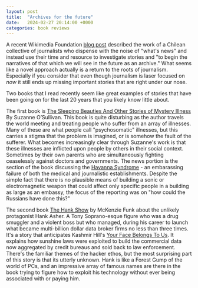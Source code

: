```yaml
---
layout: post
title:  "Archives for the future"
date:   2024-02-27 20:14:00 +0000
categories: book reviews
---
```


A recent Wikimedia Foundation [blog post](https://diff.wikimedia.org/2024/02/19/communicating-diversity-links-between-journalism-and-the-wikimedia-universe/)
described the work of a Chilean collective of journalists who dispense with the noise of 
"what's news" and instead use their time and resource to investigate stories and
"to begin the narratives of that which we will see in the future as an archive."
What seems like a novel approach actually is a return to the roots of journalism.
Especially if you consider that even though journalism is laser focused on *now*
it still ends up missing important stories that are right under our nose.

Two books that I read recently seem like great examples of stories that have been
going on for the last 20 years that you likely know little about.

The first book is [The Sleeping Beauties And Other Stories of Mystery Illness](https://www.nytimes.com/2021/09/23/books/review/the-sleeping-beauties-suzanne-osullivan.html?unlocked_article_code=1.Y00.c_rm.k3vzkhVltgaF&smid=url-share)
By Suzanne O’Sullivan. This book is quite disturbing as the author travels the world
meeting and treating people who suffer from an array of illnesses. Many of these are
what people call "psychosomatic" illnesses, but this carries a stigma that the problem
is imagined, or is somehow the fault of the sufferer. What becomes increasingly clear through
Suzanne's work is that these illnesses are inflicted upon people by others in their social
context. Sometimes by their own parents who are simultaneously fighting
ceaselessly against doctors and governments. The news portion is the section of the book
discussing the [Havanna Syndrome](https://en.wikipedia.org/wiki/Havana_syndrome) - an
embarassing failure of both the medical and journalistic establishments. Despite the simple
fact that there is no plausible means of building a sonic or electromagnetic weapon that could
affect only specific people in a building as large as an embassy, the focus of the reporting
was on "how could the Russians have done this?"

The second book [The Hank Show](https://www.nytimes.com/2023/10/04/books/review/the-hank-show-mckenzie-funk.html?unlocked_article_code=1.Y00.DM_F.KWdFNax-ZwsZ&smid=url-share)
by McKenzie Funk about the unlikely protagonist Hank Asher. A Tony Soprano-esque figure who
was a drug smuggler and a violent boss but who managed, during his career to launch what
became multi-billion dollar data broker firms no less than three times. It's a story that
anticipates Kashmir Hill's [Your Face Belongs To Us](https://www.simonandschuster.co.uk/books/Your-Face-Belongs-to-Us/Kashmir-Hill/9781398509177).
It explains how sunshine laws were exploited to build the commercial data now aggregated
by credit bureaus and sold back to law enforcement. There's the familiar themes of the
hacker ethos, but the most surprising part of this story is that its utterly unknown.
Hank is like a Forest Gump of the world of PCs, and an impressive array of famous names
are there in the book trying to figure how to exploit his technology without ever
being associated with or paying him.
